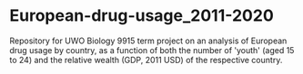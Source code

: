 # European-drug-usage_2011-2020
Repository for UWO Biology 9915 term project on an analysis of European drug usage by country, as a function of both the number of 'youth' (aged 15 to 24) and the relative wealth (GDP, 2011 USD) of the respective country. 
